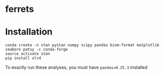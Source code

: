 # ferrets


# Installation

```
conda create -n stan pystan numpy scipy pandas biom-format matplotlib seaborn patsy -c conda-forge
source activate stan
pip install xlrd
```

To exactly run these analyses, you must have `pandas=0.25.3` installed
